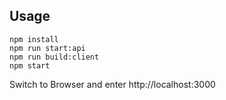 ## Usage

```
npm install
npm run start:api
npm run build:client
npm start
```

Switch to Browser and enter http://localhost:3000
